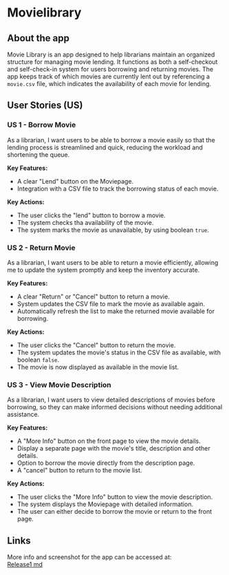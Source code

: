 # Movielibrary 

## About the app
Movie Library is an app designed to help librarians maintain an organized structure for managing movie lending. It functions as both a self-checkout and self-check-in system for users borrowing and returning movies. The app keeps track of which movies are currently lent out by referencing a `movie.csv` file, which indicates the availability of each movie for lending.

## User Stories (US)

### US 1 - Borrow Movie
As a librarian, I want users to be able to borrow a movie easily so that the lending process is streamlined and quick, reducing the workload and shortening the queue. 

<b>Key Features:</b>
* A clear "Lend" button on the Moviepage. 
* Integration with a CSV file to track the borrowing status of each movie. 

<b>Key Actions:</b>
* The user clicks the "lend" button to borrow a movie. 
* The system checks tha availability of the movie. 
* The system marks the movie as unavailable, by using boolean `true`.

### US 2 - Return Movie
As a librarian, I want users to be able to return a movie efficiently, allowing me to update the system promptly and keep the inventory accurate.

<b>Key Features:</b>
* A clear "Return" or "Cancel" button to return a movie. 
* System updates the CSV file to mark the movie as available again. 
* Automatically refresh the list to make the returned movie available for borrowing. 

<b>Key Actions:</b>
* The user clicks the "Cancel" button to return the movie.  
* The system updates the movie's status in the CSV file as available, with boolean `false`. 
* The movie is now displayed as available in the movie list. 

### US 3 - View Movie Description 
As a librarian, I want users to view detailed descriptions of movies before borrowing, so they can make informed decisions without needing additional assistance.

<b>Key Features:</b>
* A "More Info" button on the front page to view the movie details. 
* Display a separate page with the movie's title, description and other details. 
* Option to borrow the movie directly from the description page. 
* A "cancel" button to return to the movie list. 

<b>Key Actions:</b>
* The user clicks the "More Info" button to view the movie description. 
* The system displays the Moviepage with detailed information. 
* The user can either decide to borrow the movie or return to the front page. 

## Links
More info and screenshot for the app can be accessed at: <br>
[Release1 md](/docs/release1.md)
